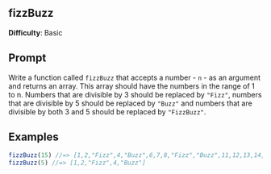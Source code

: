 ## fizzBuzz

**Difficulty**: Basic

## Prompt 

Write a function called `fizzBuzz` that accepts a number - `n` - as an argument and returns an array. This array should have the numbers in the range of 1 to n. Numbers that are divisible by 3 should be replaced by `"Fizz"`, numbers that are divisible by 5 should be replaced by `"Buzz"` and numbers that are divisible by both 3 and 5 should be replaced by `"FizzBuzz"`. 

## Examples 

```js
fizzBuzz(15) //=> [1,2,"Fizz",4,"Buzz",6,7,8,"Fizz","Buzz",11,12,13,14,"FizzBuzz"]
fizzBuzz(5) //=> [1,2,"Fizz",4,"Buzz"]
```